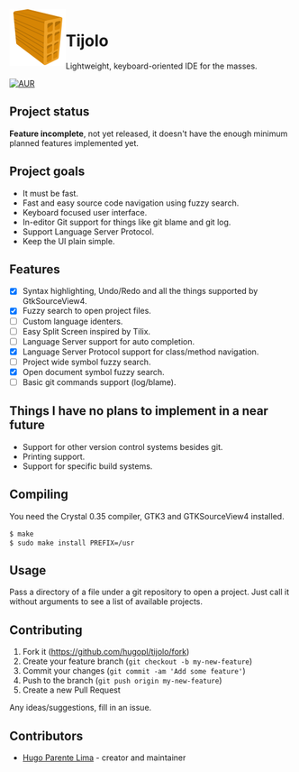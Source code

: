 <img align="left" src="./icons/tijolo.svg" width="100" height="100" />

# Tijolo

Lightweight, keyboard-oriented IDE for the masses.

[![AUR](https://img.shields.io/aur/version/tijolo-git)](https://aur.archlinux.org/packages/tijolo-git)

## Project status

**Feature incomplete**, not yet released, it doesn't have the enough minimum planned features implemented yet.

## Project goals

- It must be fast.
- Fast and easy source code navigation using fuzzy search.
- Keyboard focused user interface.
- In-editor Git support for things like git blame and git log.
- Support Language Server Protocol.
- Keep the UI plain simple.

## Features

 - [x] Syntax highlighting, Undo/Redo and all the things supported by GtkSourceView4.
 - [x] Fuzzy search to open project files.
 - [ ] Custom language identers.
 - [ ] Easy Split Screen inspired by Tilix.
 - [ ] Language Server support for auto completion.
 - [x] Language Server Protocol support for class/method navigation.
 - [ ] Project wide symbol fuzzy search.
 - [x] Open document symbol fuzzy search.
 - [ ] Basic git commands support (log/blame).

## Things I have no plans to implement in a near future

- Support for other version control systems besides git.
- Printing support.
- Support for specific build systems.

## Compiling

You need the Crystal 0.35 compiler, GTK3 and GTKSourceView4 installed.

```
$ make
$ sudo make install PREFIX=/usr
```

## Usage

Pass a directory of a file under a git repository to open a project. Just call it without arguments to see a list of available projects.

## Contributing

1. Fork it (<https://github.com/hugopl/tijolo/fork>)
2. Create your feature branch (`git checkout -b my-new-feature`)
3. Commit your changes (`git commit -am 'Add some feature'`)
4. Push to the branch (`git push origin my-new-feature`)
5. Create a new Pull Request

Any ideas/suggestions, fill in an issue.

## Contributors

- [Hugo Parente Lima](https://github.com/hugopl) - creator and maintainer
